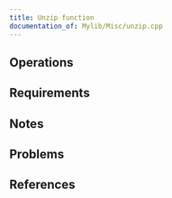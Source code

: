 ```yaml
---
title: Unzip function
documentation_of: Mylib/Misc/unzip.cpp
---
```


## Operations

## Requirements

## Notes

## Problems

## References
